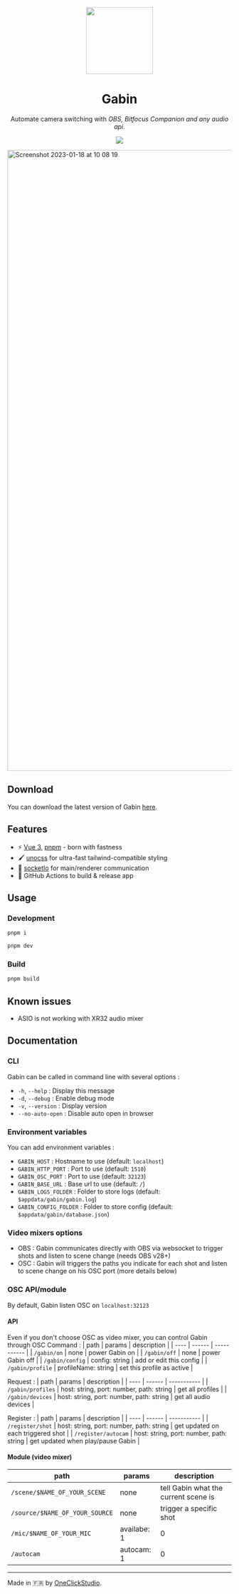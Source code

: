 <p align="center">
    <img src="https://github.com/one-click-studio/gabin/blob/main/src/resources/icons/icon.png?raw=true" width="150px" height="150px">
</p>
<div align="center">
  <h1>Gabin</h1>
</div>
<p align="center">Automate camera switching with <em>OBS, Bitfocus Companion and any audio api</em>.</p>
<p align="center">
<img src="https://github.com/one-click-studio/gabin/actions/workflows/release.yml/badge.svg">
</p>
<img width="1392" alt="Screenshot 2023-01-18 at 10 08 19" src="https://user-images.githubusercontent.com/26444186/213129682-a180d396-4142-4cee-8ef8-7116b22483e5.png">

## Download
You can download the latest version of Gabin [here](https://github.com/one-click-studio/gabin/releases).

## Features
- ⚡️  [Vue 3](https://vuejs.org), [pnpm](https://pnpm.io) - born with fastness
- 🖌️ [unocss](https://github.com/unocss/unocss) for ultra-fast tailwind-compatible styling
- 💬 [socketIo](https://socket.io/) for main/renderer communication
- 🚀 GitHub Actions to build & release app

## Usage

### Development
```sh
pnpm i
```
```sh
pnpm dev
```

### Build
```sh
pnpm build
```

## Known issues
- ASIO is not working with XR32 audio mixer

## Documentation

### CLI
Gabin can be called in command line with several options :
- ```-h```, ```--help``` : Display this message
- ```-d```, ```--debug``` : Enable debug mode
- ```-v```, ```--version``` : Display version
- ```--no-auto-open``` : Disable auto open in browser

### Environment variables
You can add environment variables :
- ```GABIN_HOST``` : Hostname to use (default: ```localhost```)
- ```GABIN_HTTP_PORT``` : Port to use (default: ```1510```)
- ```GABIN_OSC_PORT``` : Port to use (default: ```32123```)
- ```GABIN_BASE_URL``` : Base url to use (default: ```/```)
- ```GABIN_LOGS_FOLDER``` : Folder to store logs (default: ```$appdata/gabin/gabin.log```)
- ```GABIN_CONFIG_FOLDER``` : Folder to store config (default: ```$appdata/gabin/database.json```)

### Video mixers options
- OBS : Gabin communicates directly with OBS via websocket to trigger shots and listen to scene change (needs OBS v28+)
- OSC : Gabin will triggers the paths you indicate for each shot and listen to scene change on his OSC port (more details below)

### OSC API/module
By default, Gabin listen OSC on ```localhost:32123```

#### API
Even if you don't choose OSC as video mixer, you can control Gabin through OSC
Command :
| path | params | description |
| ---- | ------ | ----------- |
| ```/gabin/on``` | none | power Gabin on |
| ```/gabin/off``` | none | power Gabin off |
| ```/gabin/config``` | config: string | add or edit this config |
| ```/gabin/profile``` | profileName: string | set this profile as active |

Request :
| path | params | description |
| ---- | ------ | ----------- |
| ```/gabin/profiles``` | host: string, port: number, path: string | get all profiles |
| ```/gabin/devices``` | host: string, port: number, path: string | get all audio devices |

Register :
| path | params | description |
| ---- | ------ | ----------- |
| ```/register/shot``` | host: string, port: number, path: string | get updated on each triggered shot |
| ```/register/autocam``` | host: string, port: number, path: string | get updated when play/pause Gabin |

#### Module (video mixer)
| path | params | description |
| ---- | ------ | ----------- |
| ```/scene/$NAME_OF_YOUR_SCENE``` | none | tell Gabin what the current scene is |
| ```/source/$NAME_OF_YOUR_SOURCE``` | none | trigger a specific shot |
| ```/mic/$NAME_OF_YOUR_MIC``` | availabe: 1|0 | toggle mic availability
| ```/autocam``` | autocam: 1|0 | toggle autocam

---
Made in 🇫🇷 by [OneClickStudio](https://oneclickstudio.fr/).